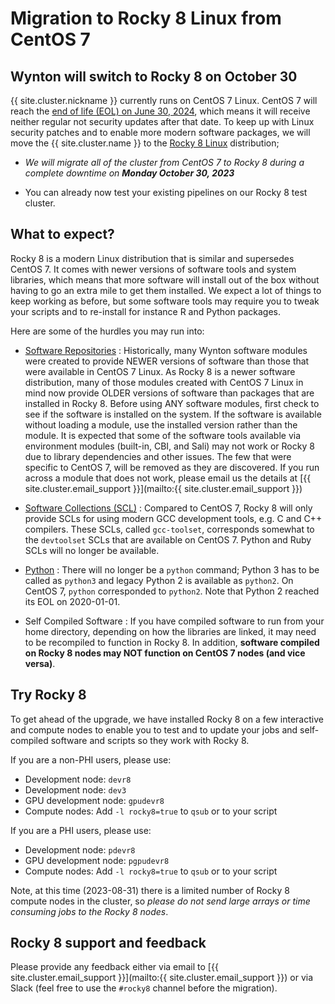# Migration to Rocky 8 Linux from CentOS 7

## Wynton will switch to Rocky 8 on October 30

{{ site.cluster.nickname }} currently runs on CentOS 7 Linux. CentOS 7
will reach the [end of life (EOL) on June 30, 2024], which means it will
receive neither regular not security updates after that date.  To keep
up with Linux security patches and to enable more modern software
packages, we will move the {{ site.cluster.name }} to the [Rocky 8
Linux](https://rockylinux.org/) distribution;

* _We will migrate all of the cluster from CentOS 7 to Rocky 8 during
    a complete downtime on **Monday October 30, 2023**_

* You can already now test your existing pipelines on our Rocky 8 test
  cluster.



## What to expect?

Rocky 8 is a modern Linux distribution that is similar and supersedes
CentOS 7. It comes with newer versions of software tools and system
libraries, which means that more software will install out of the box
without having to go an extra mile to get them installed.  We expect a
lot of things to keep working as before, but some software tools may
require you to tweak your scripts and to re-install for instance R and
Python packages.

Here are some of the hurdles you may run into:

* [Software Repositories] : Historically, many Wynton software modules were created to provide NEWER versions of software than those that were available in CentOS 7 Linux. As Rocky 8 is 
  a newer software distribution, many of those modules created with CentOS 7 Linux in mind now provide OLDER versions of software than packages that are installed in Rocky 8. Before 
  using ANY software modules, first check to see if the software is installed on the system. If the software is available without loading a module, use the installed version rather than 
  the module.
  It is expected that some of the software tools available via environment modules (built-in, CBI, and Sali)
  may not work or Rocky 8 due to library dependencies and other issues.  The few that were specific to CentOS
  7, will be removed as they are discovered.  If you run across a module that
  does not work, please email us the details at [{{
  site.cluster.email_support }}](mailto:{{ site.cluster.email_support
  }})

* [Software Collections (SCL)] : Compared to CentOS 7, Rocky 8 will
  only provide SCLs for using modern GCC development tools, e.g. C and
  C++ compilers.  These SCLs, called `gcc-toolset`, corresponds
  somewhat to the `devtoolset` SCLs that are available on CentOS 7.
  Python and Ruby SCLs will no longer be available.

* [Python] : There will no longer be a `python` command; Python 3 has
  to be called as `python3` and legacy Python 2 is available as
  `python2`. On CentOS 7, `python` corresponded to `python2`.  Note
  that Python 2 reached its EOL on 2020-01-01.

* Self Compiled Software : If you have compiled software to run from your home directory, depending on how the libraries are linked, it may need to be recompiled to function in Rocky 8. In addition, **software compiled on Rocky 8 nodes may NOT function on CentOS 7 nodes (and vice versa)**.


## Try Rocky 8

To get ahead of the upgrade, we have installed Rocky 8 on a few
interactive and compute nodes to enable you to test and to update your
jobs and self-compiled software and scripts so they work with Rocky 8.

If you are a non-PHI users, please use:

 * Development node: `devr8`
 * Development node: `dev3`
 * GPU development node: `gpudevr8`
 * Compute nodes: Add `-l rocky8=true` to `qsub` or to your script

If you are a PHI users, please use:

 * Development node: `pdevr8`
 * GPU development node: `pgpudevr8`
 * Compute nodes: Add `-l rocky8=true` to `qsub` or to your script

Note, at this time (2023-08-31) there is a limited number of Rocky 8
compute nodes in the cluster, so _please do not send large arrays or time consuming jobs to
the Rocky 8 nodes_.


## Rocky 8 support and feedback

Please provide any feedback either via email to [{{
site.cluster.email_support }}](mailto:{{ site.cluster.email_support
}}) or via Slack (feel free to use the `#rocky8` channel before the
migration).


[end of life (EOL) on June 30, 2024]: https://www.redhat.com/en/topics/linux/centos-linux-eol
[Software Repositories]: software-repositories.html
[Software Collections (SCL)]: scl.html
[Python]: ../howto/python.html
